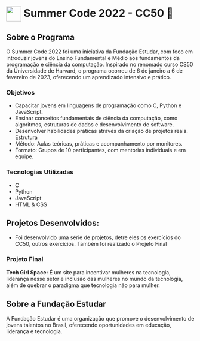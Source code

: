 <h1>
     <img align="center" width="40px" src="https://static-cdn.myedools.com/org-6988%2Fschool-7227%2F84c9f4eaf08ecb0c30bf4d05e5fd77be%2F2021.11.16_-_cc50_128x128.png">
    <span><strong> Summer Code 2022 - CC50 🚀</strong></span>
</h1>

## Sobre o Programa
O Summer Code 2022 foi uma iniciativa da Fundação Estudar, com foco em introduzir jovens do Ensino Fundamental e Médio aos fundamentos da programação e ciência da computação. Inspirado no renomado curso CS50 da Universidade de Harvard, o programa ocorreu de 6 de janeiro a 6 de fevereiro de 2023, oferecendo um aprendizado intensivo e prático.

### Objetivos
- Capacitar jovens em linguagens de programação como C, Python e JavaScript.
- Ensinar conceitos fundamentais de ciência da computação, como algoritmos, estruturas de dados e desenvolvimento de software.
- Desenvolver habilidades práticas através da criação de projetos reais.
Estrutura
- Método: Aulas teóricas, práticas e acompanhamento por monitores.
- Formato: Grupos de 10 participantes, com mentorias individuais e em equipe.

### Tecnologias Utilizadas
- C
- Python
- JavaScript
- HTML & CSS

## Projetos Desenvolvidos: 
- Foi desenvolvido uma série de projetos, detre eles os exercícios do CC50, outros exercícios. Também foi realizado o Projeto Final

### Projeto Final
**Tech Girl Space:** É um site para incentivar mulheres na tecnologia, liderança nesse setor e inclusão das mulheres no mundo da tecnologia, além de quebrar o paradigma que tecnologia não para mulher.


## Sobre a Fundação Estudar
A Fundação Estudar é uma organização que promove o desenvolvimento de jovens talentos no Brasil, oferecendo oportunidades em educação, liderança e tecnologia.
